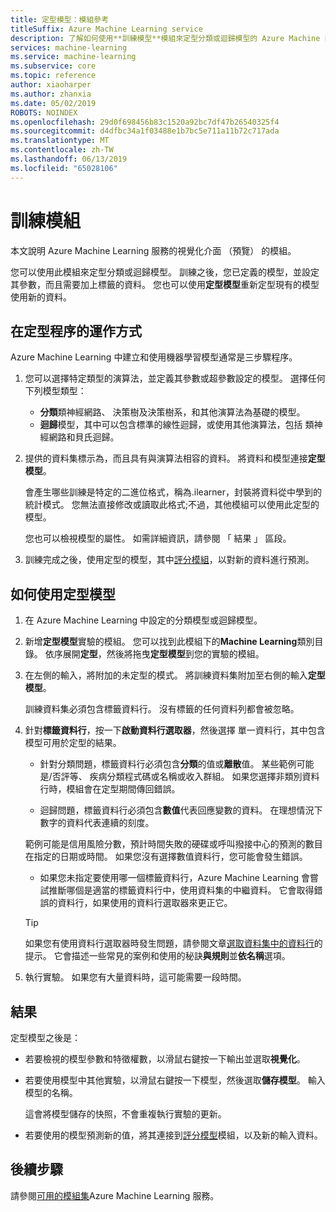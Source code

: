 ```yaml
---
title: 定型模型：模組參考
titleSuffix: Azure Machine Learning service
description: 了解如何使用**訓練模型**模組來定型分類或迴歸模型的 Azure Machine Learning 服務中。
services: machine-learning
ms.service: machine-learning
ms.subservice: core
ms.topic: reference
author: xiaoharper
ms.author: zhanxia
ms.date: 05/02/2019
ROBOTS: NOINDEX
ms.openlocfilehash: 29d0f698456b83c1520a92bc7df47b26540325f4
ms.sourcegitcommit: d4dfbc34a1f03488e1b7bc5e711a11b72c717ada
ms.translationtype: MT
ms.contentlocale: zh-TW
ms.lasthandoff: 06/13/2019
ms.locfileid: "65028106"
---
```

# <a name="train-model-module"></a>訓練模組

本文說明 Azure Machine Learning 服務的視覺化介面 （預覽） 的模組。

您可以使用此模組來定型分類或迴歸模型。 訓練之後，您已定義的模型，並設定其參數，而且需要加上標籤的資料。 您也可以使用**定型模型**重新定型現有的模型使用新的資料。 

## <a name="how-the-training-process-works"></a>在定型程序的運作方式

Azure Machine Learning 中建立和使用機器學習模型通常是三步驟程序。 

1. 您可以選擇特定類型的演算法，並定義其參數或超參數設定的模型。 選擇任何下列模型類型： 

    + **分類**類神經網路、 決策樹及決策樹系，和其他演算法為基礎的模型。
    + **迴歸**模型，其中可以包含標準的線性迴歸，或使用其他演算法，包括 類神經網路和貝氏迴歸。  

2. 提供的資料集標示為，而且具有與演算法相容的資料。 將資料和模型連接**定型模型**。

    會產生哪些訓練是特定的二進位格式，稱為.ilearner，封裝將資料從中學到的統計模式。 您無法直接修改或讀取此格式;不過，其他模組可以使用此定型的模型。 
    
    您也可以檢視模型的屬性。 如需詳細資訊，請參閱 「 結果 」 區段。

3. 訓練完成之後，使用定型的模型，其中[評分模組](./score-model.md)，以對新的資料進行預測。

## <a name="how-to-use-train-model"></a>如何使用**定型模型**  
  
1.  在 Azure Machine Learning 中設定的分類模型或迴歸模型。
    
2. 新增**定型模型**實驗的模組。  您可以找到此模組下的**Machine Learning**類別目錄。 依序展開**定型**，然後將拖曳**定型模型**到您的實驗的模組。
  
3.  在左側的輸入，將附加的未定型的模式。 將訓練資料集附加至右側的輸入**定型模型**。

    訓練資料集必須包含標籤資料行。 沒有標籤的任何資料列都會被忽略。
  
4.  針對**標籤資料行**，按一下**啟動資料行選取器**，然後選擇 單一資料行，其中包含模型可用於定型的結果。
  
    - 針對分類問題，標籤資料行必須包含**分類**的值或**離散**值。 某些範例可能是/否評等、 疾病分類程式碼或名稱或收入群組。  如果您選擇非類別資料行時，模組會在定型期間傳回錯誤。
  
    -   迴歸問題，標籤資料行必須包含**數值**代表回應變數的資料。 在理想情況下數字的資料代表連續的刻度。 
    
    範例可能是信用風險分數，預計時間失敗的硬碟或呼叫撥接中心的預測的數目在指定的日期或時間。  如果您沒有選擇數值資料行，您可能會發生錯誤。
  
    -   如果您未指定要使用哪一個標籤資料行，Azure Machine Learning 會嘗試推斷哪個是適當的標籤資料行中，使用資料集的中繼資料。 它會取得錯誤的資料行，如果使用的資料行選取器來更正它。
  
    > [!TIP] 
    > 如果您有使用資料行選取器時發生問題，請參閱文章[選取資料集中的資料行](./select-columns-in-dataset.md)的提示。 它會描述一些常見的案例和使用的秘訣**與規則**並**依名稱**選項。
  
5.  執行實驗。 如果您有大量資料時，這可能需要一段時間。

## <a name="bkmk_results"></a> 結果

定型模型之後是：

+ 若要檢視的模型參數和特徵權數，以滑鼠右鍵按一下輸出並選取**視覺化**。
+ 若要使用模型中其他實驗，以滑鼠右鍵按一下模型，然後選取**儲存模型**。 輸入模型的名稱。 

    這會將模型儲存的快照，不會重複執行實驗的更新。
+ 若要使用的模型預測新的值，將其連接到[評分模型](./score-model.md)模組，以及新的輸入資料。


## <a name="next-steps"></a>後續步驟

請參閱[可用的模組集](module-reference.md)Azure Machine Learning 服務。 